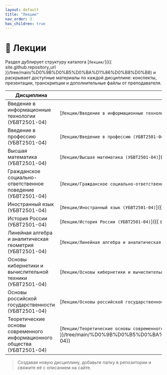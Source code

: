 ```yaml
---
layout: default
title: "Лекции"
nav_order: 3
has_children: true
---
```


# 📘 Лекции

Раздел дублирует структуру каталога [`Лекции/`]({{ site.github.repository_url }}/tree/main/%D0%9B%D0%B5%D0%BA%D1%86%D0%B8%D0%B8) и раскрывает доступные материалы по каждой дисциплине: конспекты, презентации, транскрипции и дополнительные файлы от преподавателя.

| Дисциплина | Папка в репозитории | Страница |
| ---------- | ------------------- | -------- |
| Введение в информационные технологии (УБВТ2501-04) | [`Лекции/Введение в информационные технологии (УБВТ2501-04)`]({{ site.github.repository_url }}/tree/main/%D0%9B%D0%B5%D0%BA%D1%86%D0%B8%D0%B8/%D0%92%D0%B2%D0%B5%D0%B4%D0%B5%D0%BD%D0%B8%D0%B5%20%D0%B2%20%D0%B8%D0%BD%D1%84%D0%BE%D1%80%D0%BC%D0%B0%D1%86%D0%B8%D0%BE%D0%BD%D0%BD%D1%8B%D0%B5%20%D1%82%D0%B5%D1%85%D0%BD%D0%BE%D0%BB%D0%BE%D0%B3%D0%B8%D0%B8%20(%D0%A3%D0%91%D0%92%D0%A22501-04)) | [открыть](vit/) |
| Введение в профессию (УБВТ2501-04) | [`Лекции/Введение в профессию (УБВТ2501-04)`]({{ site.github.repository_url }}/tree/main/%D0%9B%D0%B5%D0%BA%D1%86%D0%B8%D0%B8/%D0%92%D0%B2%D0%B5%D0%B4%D0%B5%D0%BD%D0%B8%D0%B5%20%D0%B2%20%D0%BF%D1%80%D0%BE%D1%84%D0%B5%D1%81%D1%81%D0%B8%D1%8E%20(%D0%A3%D0%91%D0%92%D0%A22501-04)) | [открыть](intro-profession/) |
| Высшая математика (УБВТ2501-04) | [`Лекции/Высшая математика (УБВТ2501-04)`]({{ site.github.repository_url }}/tree/main/%D0%9B%D0%B5%D0%BA%D1%86%D0%B8%D0%B8/%D0%92%D1%8B%D1%81%D1%88%D0%B0%D1%8F%20%D0%BC%D0%B0%D1%82%D0%B5%D0%BC%D0%B0%D1%82%D0%B8%D0%BA%D0%B0%20(%D0%A3%D0%91%D0%92%D0%A22501-04)) | [открыть](higher-math/) |
| Гражданское социально-ответственное поведение (УБВТ2501-04) | [`Лекции/Гражданское социально-ответственное поведение (УБВТ2501-04)`]({{ site.github.repository_url }}/tree/main/%D0%9B%D0%B5%D0%BA%D1%86%D0%B8%D0%B8/%D0%93%D1%80%D0%B0%D0%B6%D0%B4%D0%B0%D0%BD%D1%81%D0%BA%D0%BE%D0%B5%20%D1%81%D0%BE%D1%86%D0%B8%D0%B0%D0%BB%D1%8C%D0%BD%D0%BE-%D0%BE%D1%82%D0%B2%D0%B5%D1%82%D1%81%D1%82%D0%B2%D0%B5%D0%BD%D0%BD%D0%BE%D0%B5%20%D0%BF%D0%BE%D0%B2%D0%B5%D0%B4%D0%B5%D0%BD%D0%B8%D0%B5%20(%D0%A3%D0%91%D0%92%D0%A22501-04)) | [открыть](civic-responsibility/) |
| Иностранный язык (УБВТ2501-04) | [`Лекции/Иностранный язык (УБВТ2501-04)`]({{ site.github.repository_url }}/tree/main/%D0%9B%D0%B5%D0%BA%D1%86%D0%B8%D0%B8/%D0%98%D0%BD%D0%BE%D1%81%D1%82%D1%80%D0%B0%D0%BD%D0%BD%D1%8B%D0%B9%20%D1%8F%D0%B7%D1%8B%D0%BA%20(%D0%A3%D0%91%D0%92%D0%A22501-04)) | [открыть](foreign-language/) |
| История России (УБВТ2501-04) | [`Лекции/История России (УБВТ2501-04)`]({{ site.github.repository_url }}/tree/main/%D0%9B%D0%B5%D0%BA%D1%86%D0%B8%D0%B8/%D0%98%D1%81%D1%82%D0%BE%D1%80%D0%B8%D1%8F%20%D0%A0%D0%BE%D1%81%D1%81%D0%B8%D0%B8%20(%D0%A3%D0%91%D0%92%D0%A22501-04)) | [открыть](history-russia/) |
| Линейная алгебра и аналитическая геометрия (УБВТ2501-04) | [`Лекции/Линейная алгебра и аналитическая геометрия (УБВТ2501-04)`]({{ site.github.repository_url }}/tree/main/%D0%9B%D0%B5%D0%BA%D1%86%D0%B8%D0%B8/%D0%9B%D0%B8%D0%BD%D0%B5%D0%B9%D0%BD%D0%B0%D1%8F%20%D0%B0%D0%BB%D0%B3%D0%B5%D0%B1%D1%80%D0%B0%20%D0%B8%20%D0%B0%D0%BD%D0%B0%D0%BB%D0%B8%D1%82%D0%B8%D1%87%D0%B5%D1%81%D0%BA%D0%B0%D1%8F%20%D0%B3%D0%B5%D0%BE%D0%BC%D0%B5%D1%82%D1%80%D0%B8%D1%8F%20(%D0%A3%D0%91%D0%92%D0%A22501-04)) | [открыть](linear-algebra/) |
| Основы кибернетики и вычислительной техники (УБВТ2501-04) | [`Лекции/Основы кибернетики и вычислительной техники (УБВТ2501-04)`]({{ site.github.repository_url }}/tree/main/%D0%9B%D0%B5%D0%BA%D1%86%D0%B8%D0%B8/%D0%9E%D1%81%D0%BD%D0%BE%D0%B2%D1%8B%20%D0%BA%D0%B8%D0%B1%D0%B5%D1%80%D0%BD%D0%B5%D1%82%D0%B8%D0%BA%D0%B8%20%D0%B8%20%D0%B2%D1%8B%D1%87%D0%B8%D1%81%D0%BB%D0%B8%D1%82%D0%B5%D0%BB%D1%8C%D0%BD%D0%BE%D0%B9%20%D1%82%D0%B5%D1%85%D0%BD%D0%B8%D0%BA%D0%B8%20(%D0%A3%D0%91%D0%92%D0%A22501-04)) | [открыть](cybernetics/) |
| Основы российской государственности (УБВТ2501-04) | [`Лекции/Основы российской государственности (УБВТ2501-04)`]({{ site.github.repository_url }}/tree/main/%D0%9B%D0%B5%D0%BA%D1%86%D0%B8%D0%B8/%D0%9E%D1%81%D0%BD%D0%BE%D0%B2%D1%8B%20%D1%80%D0%BE%D1%81%D1%81%D0%B8%D0%B9%D1%81%D0%BA%D0%BE%D0%B9%20%D0%B3%D0%BE%D1%81%D1%83%D0%B4%D0%B0%D1%80%D1%81%D1%82%D0%B2%D0%B5%D0%BD%D0%BD%D0%BE%D1%81%D1%82%D0%B8%20(%D0%A3%D0%91%D0%92%D0%A22501-04)) | [открыть](russian-statehood/) |
| Теоретические основы современного информационного общества (УБВТ2501-04) | [`Лекции/Теоретические основы современного информационного общества (УБВТ2501-04)`]({{ site.github.repository_url }}/tree/main/%D0%9B%D0%B5%D0%BA%D1%86%D0%B8%D0%B8/%D0%A2%D0%B5%D0%BE%D1%80%D0%B5%D1%82%D0%B8%D1%87%D0%B5%D1%81%D0%BA%D0%B8%D0%B5%20%D0%BE%D1%81%D0%BD%D0%BE%D0%B2%D1%8B%20%D1%81%D0%BE%D0%B2%D1%80%D0%B5%D0%BC%D0%B5%D0%BD%D0%BD%D0%BE%D0%B3%D0%BE%20%D0%B8%D0%BD%D1%84%D0%BE%D1%80%D0%BC%D0%B0%D1%86%D0%B8%D0%BE%D0%BD%D0%BD%D0%BE%D0%B3%D0%BE%20%D0%BE%D0%B1%D1%89%D0%B5%D1%81%D1%82%D0%B2%D0%B0%20(%D0%A3%D0%91%D0%92%D0%A22501-04)) | [открыть](modern-information-society/) |

> Создавая новую дисциплину, добавьте папку в репозитории и свяжите её с описанием на сайте.
